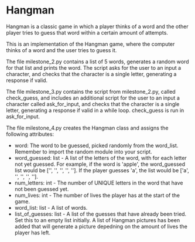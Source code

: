 # Hangman
Hangman is a classic game in which a player thinks of a word and the other player tries to guess that word within a certain amount of attempts.

This is an implementation of the Hangman game, where the computer thinks of a word and the user tries to guess it. 

The file milestone_2.py contains a list of 5 words, generates a random word for that list and prints the word. The script asks for the user to an input a character, and checks that the character is a single letter, generating a response if valid.

The file milestone_3.py contains the script from milestone_2.py, called check_guess, and includes an additional script for the user to an input a character called ask_for_input, and checks that the character is a single letter, generating a response if valid in a while loop. check_guess is run in ask_for_input.


The file milestone_4.py creates the Hangman class and assigns the following attributes:
- word: The word to be guessed, picked randomly from the word_list. Remember to import the random module into your script.
- word_guessed: list - A list of the letters of the word, with for each letter not yet guessed. For example, if the word is 'apple', the word_guessed list would be ['', '', '', '', '']. If the player guesses 'a', the list would be ['a', '', '', '', ''].
- num_letters: int - The number of UNIQUE letters in the word that have not been guessed yet.
- num_lives: int - The number of lives the player has at the start of the game.
- word_list: list - A list of words.
- list_of_guesses: list - A list of the guesses that have already been tried. Set this to an empty list initially.
A list of Hangman pictures has been added that will generate a picture depedning on the amount of lives the player has left.

